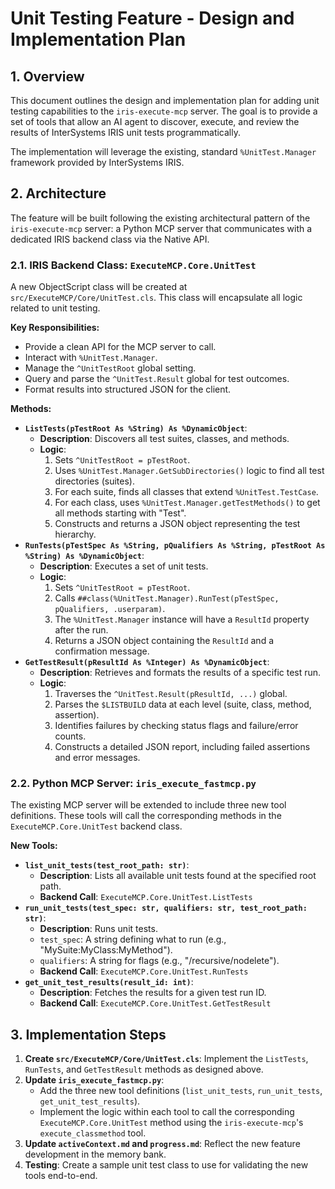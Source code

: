 # Unit Testing Feature - Design and Implementation Plan

## 1. Overview

This document outlines the design and implementation plan for adding unit testing capabilities to the `iris-execute-mcp` server. The goal is to provide a set of tools that allow an AI agent to discover, execute, and review the results of InterSystems IRIS unit tests programmatically.

The implementation will leverage the existing, standard `%UnitTest.Manager` framework provided by InterSystems IRIS.

## 2. Architecture

The feature will be built following the existing architectural pattern of the `iris-execute-mcp` server: a Python MCP server that communicates with a dedicated IRIS backend class via the Native API.

### 2.1. IRIS Backend Class: `ExecuteMCP.Core.UnitTest`

A new ObjectScript class will be created at `src/ExecuteMCP/Core/UnitTest.cls`. This class will encapsulate all logic related to unit testing.

**Key Responsibilities:**

*   Provide a clean API for the MCP server to call.
*   Interact with `%UnitTest.Manager`.
*   Manage the `^UnitTestRoot` global setting.
*   Query and parse the `^UnitTest.Result` global for test outcomes.
*   Format results into structured JSON for the client.

**Methods:**

*   **`ListTests(pTestRoot As %String) As %DynamicObject`**:
    *   **Description**: Discovers all test suites, classes, and methods.
    *   **Logic**:
        1.  Sets `^UnitTestRoot = pTestRoot`.
        2.  Uses `%UnitTest.Manager.GetSubDirectories()` logic to find all test directories (suites).
        3.  For each suite, finds all classes that extend `%UnitTest.TestCase`.
        4.  For each class, uses `%UnitTest.Manager.getTestMethods()` to get all methods starting with "Test".
        5.  Constructs and returns a JSON object representing the test hierarchy.
*   **`RunTests(pTestSpec As %String, pQualifiers As %String, pTestRoot As %String) As %DynamicObject`**:
    *   **Description**: Executes a set of unit tests.
    *   **Logic**:
        1.  Sets `^UnitTestRoot = pTestRoot`.
        2.  Calls `##class(%UnitTest.Manager).RunTest(pTestSpec, pQualifiers, .userparam)`.
        3.  The `%UnitTest.Manager` instance will have a `ResultId` property after the run.
        4.  Returns a JSON object containing the `ResultId` and a confirmation message.
*   **`GetTestResult(pResultId As %Integer) As %DynamicObject`**:
    *   **Description**: Retrieves and formats the results of a specific test run.
    *   **Logic**:
        1.  Traverses the `^UnitTest.Result(pResultId, ...)` global.
        2.  Parses the `$LISTBUILD` data at each level (suite, class, method, assertion).
        3.  Identifies failures by checking status flags and failure/error counts.
        4.  Constructs a detailed JSON report, including failed assertions and error messages.

### 2.2. Python MCP Server: `iris_execute_fastmcp.py`

The existing MCP server will be extended to include three new tool definitions. These tools will call the corresponding methods in the `ExecuteMCP.Core.UnitTest` backend class.

**New Tools:**

*   **`list_unit_tests(test_root_path: str)`**:
    *   **Description**: Lists all available unit tests found at the specified root path.
    *   **Backend Call**: `ExecuteMCP.Core.UnitTest.ListTests`
*   **`run_unit_tests(test_spec: str, qualifiers: str, test_root_path: str)`**:
    *   **Description**: Runs unit tests.
    *   `test_spec`: A string defining what to run (e.g., "MySuite:MyClass:MyMethod").
    *   `qualifiers`: A string for flags (e.g., "/recursive/nodelete").
    *   **Backend Call**: `ExecuteMCP.Core.UnitTest.RunTests`
*   **`get_unit_test_results(result_id: int)`**:
    *   **Description**: Fetches the results for a given test run ID.
    *   **Backend Call**: `ExecuteMCP.Core.UnitTest.GetTestResult`

## 3. Implementation Steps

1.  **Create `src/ExecuteMCP/Core/UnitTest.cls`**: Implement the `ListTests`, `RunTests`, and `GetTestResult` methods as designed above.
2.  **Update `iris_execute_fastmcp.py`**:
    *   Add the three new tool definitions (`list_unit_tests`, `run_unit_tests`, `get_unit_test_results`).
    *   Implement the logic within each tool to call the corresponding `ExecuteMCP.Core.UnitTest` method using the `iris-execute-mcp`'s `execute_classmethod` tool.
3.  **Update `activeContext.md` and `progress.md`**: Reflect the new feature development in the memory bank.
4.  **Testing**: Create a sample unit test class to use for validating the new tools end-to-end.
